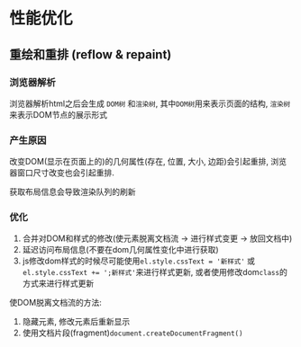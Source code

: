 # 性能优化



## 重绘和重排 (reflow & repaint)

### 浏览器解析
浏览器解析html之后会生成 `DOM树` 和`渲染树`, 其中`DOM树`用来表示页面的结构, `渲染树`来表示DOM节点的展示形式

### 产生原因
改变DOM(显示在页面上的)的几何属性(存在, 位置, 大小, 边距)会引起重排, 浏览器窗口尺寸改变也会引起重排.

获取布局信息会导致渲染队列的刷新

### 优化

1. 合并对DOM和样式的修改(使元素脱离文档流 -> 进行样式变更 -> 放回文档中)
2. 延迟访问布局信息(不要在dom几何属性变化中进行获取)
3. js修改dom样式的时候尽可能使用`el.style.cssText = '新样式'` 或`el.style.cssText += ';新样式'`来进行样式更新, 或者使用修改dom`class`的方式来进行样式更新

使DOM脱离文档流的方法:
1. 隐藏元素, 修改元素后重新显示
2. 使用文档片段(fragment)`document.createDocumentFragment()`